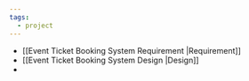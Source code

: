 ```yaml
---
tags:
  - project
---
```

- [[Event Ticket Booking System Requirement |Requirement]]
- [[Event Ticket Booking System Design |Design]]
- 
